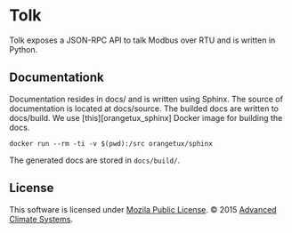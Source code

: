 # Tolk
Tolk exposes a JSON-RPC API to talk Modbus over RTU and is written in Python.

## Documentationk
Documentation resides in docs/ and is written using Sphinx. The source of
documentation is located at docs/source. The builded docs are written to
docs/build. We use [this][orangetux_sphinx] Docker image for building the docs.

```shell
docker run --rm -ti -v $(pwd):/src orangetux/sphinx
```
The generated docs are stored in `docs/build/`.

## License
This software is licensed under [Mozila Public License][mpl].
&copy; 2015 [Advanced Climate Systems][acs].

[acs]: http://advancedclimate.nl
[mpl]: LICENSE
[sphinx]: http://sphinx-doc.org/
